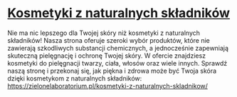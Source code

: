 # [Kosmetyki z naturalnych składników](https://zielonelaboratorium.pl/kosmetyki-z-naturalnych-skladnikow/)

Nie ma nic lepszego dla Twojej skóry niż kosmetyki z naturalnych składników! Nasza strona oferuje szeroki wybór produktów, które nie zawierają szkodliwych substancji chemicznych, a jednocześnie zapewniają skuteczną pielęgnację i ochronę Twojej skóry. W ofercie znajdziesz kosmetyki do pielęgnacji twarzy, ciała, włosów oraz wiele innych. Sprawdź naszą stronę i przekonaj się, jak piękna i zdrowa może być Twoja skóra dzięki kosmetykom z naturalnych składników: https://zielonelaboratorium.pl/kosmetyki-z-naturalnych-skladnikow/